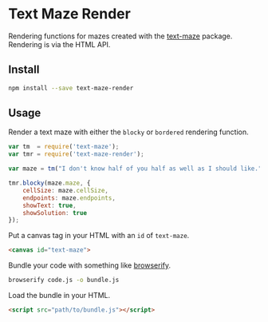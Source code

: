 # Text Maze Render

Rendering functions for mazes created with the [text-maze](https://github.com/jesse-blake/text-maze) package. Rendering is via the HTML <canvas> API.

## Install

```sh
npm install --save text-maze-render
```

## Usage

Render a text maze with either the `blocky` or `bordered` rendering function.

```js
var tm  = require('text-maze');
var tmr = require('text-maze-render');

var maze = tm("I don't know half of you half as well as I should like.");

tmr.blocky(maze.maze, {
    cellSize: maze.cellSize,
    endpoints: maze.endpoints,
    showText: true,
    showSolution: true
});
```

Put a canvas tag in your HTML with an `id` of `text-maze`.

```html
<canvas id="text-maze">
```

Bundle your code with something like [browserify](https://github.com/browserify/browserify).
```sh
browserify code.js -o bundle.js
```

Load the bundle in your HTML.
```html
<script src="path/to/bundle.js"></script>
```
